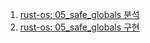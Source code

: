 1. [rust-os: 05_safe_globals 분석](chap5.md)
2. [rust-os: 05_safe_globals 구현](0001-Add-synchronization.rs-to-use-pseudo-lock.patch)
